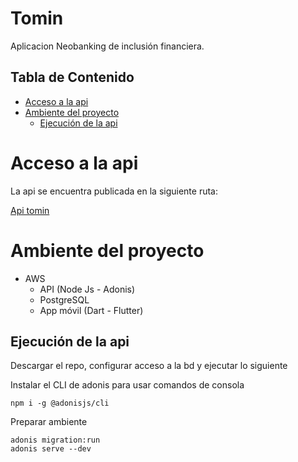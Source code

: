 # Tomin <!-- omit in toc -->

Aplicacion Neobanking de inclusión financiera.

## Tabla de Contenido<!-- omit in toc -->
- [Acceso a la api](#acceso-a-la-api)
- [Ambiente del proyecto](#ambiente-del-proyecto)
  - [Ejecución de la api](#ejecuci%c3%b3n-de-la-api)

# Acceso a la api
La api se encuentra publicada en la siguiente ruta:

[Api tomin](http://tomin-env-2.eba-dymffph5.us-west-2.elasticbeanstalk.com/)

# Ambiente del proyecto

* AWS
  * API (Node Js - Adonis)
  * PostgreSQL
  * App móvil (Dart - Flutter)

## Ejecución de la api

Descargar el repo, configurar acceso a la bd y ejecutar lo siguiente

Instalar el CLI de adonis para usar comandos de consola
```shell
npm i -g @adonisjs/cli
```

Preparar ambiente
```shell
adonis migration:run
adonis serve --dev
```
